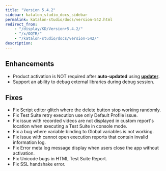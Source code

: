```yaml
---
title: "Version 5.4.2"
sidebar: katalon_studio_docs_sidebar
permalink: katalon-studio/docs/version-542.html
redirect_from:
    - "/display/KD/Version+5.4.2/"
    - "/x/OQTR/"
    - "/katalon-studio/docs/version-542/"
description:
---
```

Enhancements
------------

*   Product activation is NOT required after **auto-updated** using **[updater](/x/lQPR)**.
*   Support an ability to debug external libraries during debug session.

Fixes
-----

*   Fix Script editor glitch where the delete button stop working randomly.
*   Fix Test Suite retry execution use only Default Profile issue.
*   Fix issue with recorded videos are not displayed in custom report's location when executing a Test Suite in console mode.
*   Fix a bug where variable binding to Global variables is not working.
*   Fix issue with cannot open execution reports that contain invalid information log.
*   Fix Error meta log message display when users close the app without activation.
*   Fix Unicode bugs in HTML Test Suite Report.
*   Fix SSL handshake error.